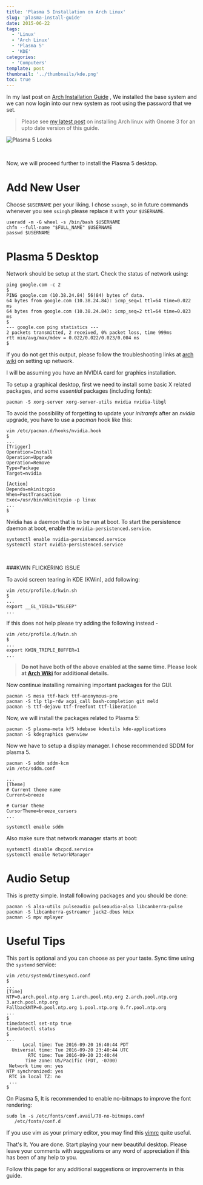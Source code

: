 ```yaml
---
title: 'Plasma 5 Installation on Arch Linux'
slug: 'plasma-install-guide'
date: 2015-06-22
tags:
  - 'Linux'
  - 'Arch Linux'
  - 'Plasma 5'
  - 'KDE'
categories:
  - 'Computers'
template: post
thumbnail: '../thumbnails/kde.png'
toc: true
---
```


In my last post on
[Arch Installation Guide](/arch-install) , We
installed the base system and we can now login into our new system as
root using the password that we set.

> Please see [my latest post](/complete-setup-arch-gnome) on installing Arch linux with Gnome 3 for an upto date version of this guide.

![Plasma 5 Looks](https://res.cloudinary.com/sadanandsingh/image/upload/v1545502051/project/arch-plasma.jpg)

<br>

Now, we will proceed further to install the Plasma 5 desktop.

# Add New User

Choose `$USERNAME` per your liking. I chose `ssingh`, so in future commands
whenever you see `ssingh` please replace it with your `$USERNAME`.

```terminal
useradd -m -G wheel -s /bin/bash $USERNAME
chfn --full-name "$FULL_NAME" $USERNAME
passwd $USERNAME
```

# Plasma 5 Desktop

Network should be setup at the start. Check the status of network using:

```terminal
ping google.com -c 2
$
PING google.com (10.38.24.84) 56(84) bytes of data.
64 bytes from google.com (10.38.24.84): icmp_seq=1 ttl=64 time=0.022 ms
64 bytes from google.com (10.38.24.84): icmp_seq=2 ttl=64 time=0.023 ms
$
--- google.com ping statistics ---
2 packets transmitted, 2 received, 0% packet loss, time 999ms
rtt min/avg/max/mdev = 0.022/0.022/0.023/0.004 ms
$
```

If you do not get this output, please follow the troubleshooting links
at [arch wiki](https://wiki.archlinux.org/index.php/systemd-networkd) on
setting up network.

I will be assuming you have an NVIDIA card for graphics installation.

To setup a graphical desktop, first we need to install some basic X
related packages, and some _essential_ packages (including fonts):

```terminal
pacman -S xorg-server xorg-server-utils nvidia nvidia-libgl
```

To avoid the possibility of forgetting to update your _initramfs_ after an
_nvidia_ upgrade, you have to use a _pacman_ hook like this:

```terminal
vim /etc/pacman.d/hooks/nvidia.hook
$
...
[Trigger]
Operation=Install
Operation=Upgrade
Operation=Remove
Type=Package
Target=nvidia

[Action]
Depends=mkinitcpio
When=PostTransaction
Exec=/usr/bin/mkinitcpio -p linux
...
$
```

Nvidia has a daemon that is to be run at boot. To start the persistence
daemon at boot, enable the `nvidia-persistenced.service`.

```terminal
systemctl enable nvidia-persistenced.service
systemctl start nvidia-persistenced.service
```

<br>

###KWIN FLICKERING ISSUE

To avoid screen tearing in KDE (KWin), add following:

```terminal
vim /etc/profile.d/kwin.sh
$
...
export __GL_YIELD="USLEEP"
...
```

If this does not help please try adding the following instead -

```terminal
vim /etc/profile.d/kwin.sh
$
...
export KWIN_TRIPLE_BUFFER=1
...
```

> **Do not have both of the above enabled at the same time. Please look at [Arch Wiki](https://wiki.archlinux.org/index.php/NVIDIA/Troubleshooting) for additional details.**

Now continue installing remaining important packages for the GUI.

```terminal
pacman -S mesa ttf-hack ttf-anonymous-pro
pacman -S tlp tlp-rdw acpi_call bash-completion git meld
pacman -S ttf-dejavu ttf-freefont ttf-liberation
```

Now, we will install the packages related to Plasma 5:

```terminal
pacman -S plasma-meta kf5 kdebase kdeutils kde-applications
pacman -S kdegraphics gwenview
```

Now we have to setup a display manager. I chose recommended SDDM for
plasma 5.

```terminal
pacman -S sddm sddm-kcm
vim /etc/sddm.conf

...
[Theme]
# Current theme name
Current=breeze

# Cursor theme
CursorTheme=breeze_cursors
...

systemctl enable sddm
```

Also make sure that network manager starts at boot:

```terminal
systemctl disable dhcpcd.service
systemctl enable NetworkManager
```

# Audio Setup

This is pretty simple. Install following packages and you should be
done:

```terminal
pacman -S alsa-utils pulseaudio pulseaudio-alsa libcanberra-pulse
pacman -S libcanberra-gstreamer jack2-dbus kmix
pacman -S mpv mplayer
```

# Useful Tips

This part is optional and you can choose as per your taste. Sync time
using the `systemd` service:

```terminal
vim /etc/systemd/timesyncd.conf
$
...
[Time]
NTP=0.arch.pool.ntp.org 1.arch.pool.ntp.org 2.arch.pool.ntp.org 3.arch.pool.ntp.org
FallbackNTP=0.pool.ntp.org 1.pool.ntp.org 0.fr.pool.ntp.org
...
$
timedatectl set-ntp true
timedatectl status
$
...
      Local time: Tue 2016-09-20 16:40:44 PDT
  Universal time: Tue 2016-09-20 23:40:44 UTC
        RTC time: Tue 2016-09-20 23:40:44
       Time zone: US/Pacific (PDT, -0700)
 Network time on: yes
NTP synchronized: yes
 RTC in local TZ: no
 ...
$
```

On Plasma 5, It is recommended to enable no-bitmaps to improve the font
rendering:

```terminal
sudo ln -s /etc/fonts/conf.avail/70-no-bitmaps.conf
   /etc/fonts/conf.d
```

If you use vim as your primary editor, you may find
this [vimrc](https://github.com/amix/vimrc) quite useful.

That's It. You are done. Start playing your new beautiful desktop.
Please leave your comments with suggestions or any word of appreciation
if this has been of any help to you.

Follow this page for any additional suggestions or improvements in this
guide.
